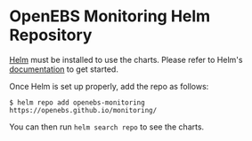 # OpenEBS Monitoring Helm Repository

[Helm](https://helm.sh) must be installed to use the charts.
Please refer to Helm's [documentation](https://helm.sh/docs/) to get started.

Once Helm is set up properly, add the repo as follows:

```console
$ helm repo add openebs-monitoring https://openebs.github.io/monitoring/
```

You can then run `helm search repo` to see the charts.

